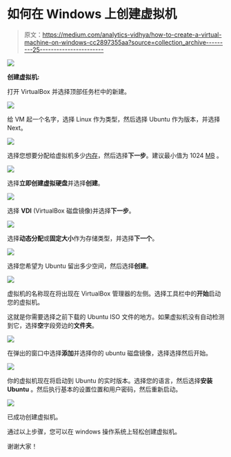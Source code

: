# 如何在 Windows 上创建虚拟机

> 原文：<https://medium.com/analytics-vidhya/how-to-create-a-virtual-machine-on-windows-cc2897355aa?source=collection_archive---------25----------------------->

![](img/e3d87428545d34f8d38eaa87ed29ba45.png)

**创建虚拟机:**

打开 VirtualBox 并选择顶部任务栏中的新建。

![](img/1740c0be9850254046768fba1d6f28ba.png)

给 VM 起一个名字，选择 Linux 作为类型，然后选择 Ubuntu 作为版本，并选择 Next。

![](img/351819ebf1502c22832a5d2465e62e0f.png)

选择您想要分配给虚拟机多少[内存](https://www.lifewire.com/what-is-random-access-memory-ram-2618159)，然后选择**下一步**。建议最小值为 1024 [MB](https://www.lifewire.com/what-is-a-megabit-2483412) 。

![](img/0f80680fcf607d9683148098d28d161c.png)

选择**立即创建虚拟硬盘**并选择**创建**。

![](img/38ae965b8429c448a2b3e60f852344be.png)

选择 **VDI** (VirtualBox 磁盘镜像)并选择**下一步**。

![](img/942ef90f7274cde88539d363dc9c8657.png)

选择**动态分配**或**固定大小**作为存储类型，并选择**下一个**。

![](img/9ba4ffd71f870998fcc09864a565f7b0.png)

选择您希望为 Ubuntu 留出多少空间，然后选择**创建**。

![](img/c06ce4b6ad392be8edf526df01f808ce.png)

虚拟机的名称现在将出现在 VirtualBox 管理器的左侧。选择工具栏中的**开始**启动您的虚拟机。

这就是你需要选择之前下载的 Ubuntu ISO 文件的地方。如果虚拟机没有自动检测到它，选择**空**字段旁边的**文件夹**。

![](img/ad4cd4c38734620f97cb56fa4610a82c.png)

在弹出的窗口中选择**添加**并选择你的 ubuntu 磁盘镜像，选择选择然后开始。

![](img/5862c926da96227639ede7d5d4fa918b.png)

你的虚拟机现在将启动到 Ubuntu 的实时版本。选择您的语言，然后选择**安装 Ubuntu** 。然后执行基本的设置位置和用户密码，然后重新启动。

![](img/44946fdf2319382055b30350beef5845.png)

已成功创建虚拟机。

通过以上步骤，您可以在 windows 操作系统上轻松创建虚拟机。

谢谢大家！